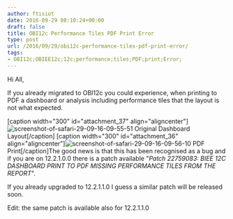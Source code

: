 ```yaml
---
author: ftisiot
date: 2016-09-29 08:10:24+00:00
draft: false
title: OBI12c Performance Tiles PDF Print Error
type: post
url: /2016/09/29/obi12c-performance-tiles-pdf-print-error/
tags:
- OBI12c;OBIEE12c;12c;performance;tiles;PDF;print;Error;
---
```


Hi All,

If you already migrated to OBI12c you could experience, when printing to PDF a dashboard or analysis including performance tiles that the layout is not what expected.

[caption width="300" id="attachment_37" align="aligncenter"]![screenshot-of-safari-29-09-16-09-55-51](/images/2016/09/screenshot-of-safari-29-09-16-09-55-51.png?w=600)
Original Dashboard Layout[/caption]
[caption width="300" id="attachment_36" align="aligncenter"]![screenshot-of-safari-29-09-16-09-56-10](/images/2016/09/screenshot-of-safari-29-09-16-09-56-10.png?w=600)
PDF Print[/caption]The good news is that this has been recognised as a bug and if you are on 12.2.1.0.0 there is a patch available "_Patch 22759083: BIEE 12C DASHBOARD PRINT TO PDF MISSING PERFORMANCE TILES FROM THE REPORT_".

If you already upgraded to 12.2.1.1.0 I guess a similar patch will be released soon.

Edit: the same patch is available also for 12.2.1.1.0
